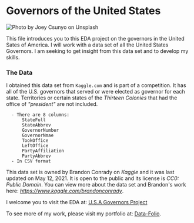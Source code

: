# Governors of the United States

![Photo by <a href="https://unsplash.com/@joey_csunyo?utm_source=unsplash&utm_medium=referral&utm_content=creditCopyText">Joey Csunyo</a> on <a href="https://unsplash.com/s/photos/us-map?utm_source=unsplash&utm_medium=referral&utm_content=creditCopyText">Unsplash</a>](US_Governors/src/usMap.jpg)

This file introduces you to this EDA project on the governors in the United Sates of America. 
I will work with a data set of all the United States Governors. I am seeking to get insight from 
this data set and to develop my skills.

### The Data

I obtained this data set from `Kaggle.com` and is part of a competition. It has all of the U.S. governors
that served or were elected as governor for each state. Territories or certain states of the _Thirteen Colonies_ that had the office of _"president"_ are not included.

      - There are 8 columns:
          StateFull
          StateAbbrev
          GovernorNumber
          GovernorNmae
          TookOffice
          LeftOffice
          PartyAffiliation
          PartyAbbrev
      - In CSV format

This data set is owned by Brandon Conrady on _Kaggle_ and it was last updated on May 12, 2021. It is
open to the public and its license is _CC0: Public Domain_. You can view more about the data set and
Brandon's work here: _https://www.kaggle.com/brandonconrady_.

I welcome you to visit the EDA at: [U.S.A Governors Project](https://htmlpreview.github.io/?https://github.com/MarcellaHarr/us_governors-project/blob/8d2d14ac6f04a8aadf7fa2edb65ca8dea4fc760a/US_Governors/US_Governors.html)

To see more of my work, please visit my portfolio at: [Data-Folio](https://marcellaharr.github.io/portfolio/).


